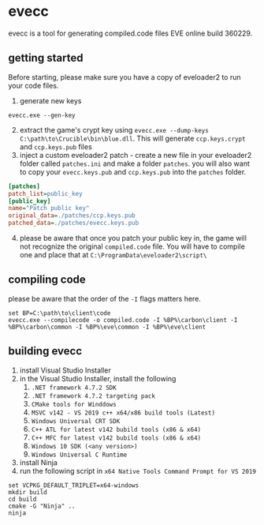 # evecc
evecc is a tool for generating compiled.code files EVE online build 360229.

## getting started
Before starting, please make sure you have a copy of eveloader2 to run your code files.
1. generate new keys
```shell
evecc.exe --gen-key
```
2. extract the game's crypt key using `evecc.exe --dump-keys C:\path\to\Crucible\bin\blue.dll`.  This will generate `ccp.keys.crypt` and `ccp.keys.pub` files
3. inject a custom eveloader2 patch - create a new file in your eveloader2 folder called `patches.ini` and make a folder `patches`.
you will also want to copy your `evecc.keys.pub` and `ccp.keys.pub` into the `patches` folder.
```ini
[patches]
patch_list=public_key
[public_key]
name="Patch public key"
original_data=./patches/ccp.keys.pub
patched_data=./patches/evecc.keys.pub
```
4. please be aware that once you patch your public key in, the game will not recognize the original `compiled.code` file.  You will have to compile one and place that at `C:\ProgramData\eveloader2\script\`

## compiling code
please be aware that the order of the `-I` flags matters here.
```shell
set BP=C:\path\to\client\code
evecc.exe --compilecode -o compiled.code -I %BP%\carbon\client -I %BP%\carbon\common -I %BP%\eve\common -I %BP%\eve\client
```

## building evecc
1. install Visual Studio Installer
2. in the Visual Studio Installer, install the following
   1. `.NET framework 4.7.2 SDK`
   2. `.NET framework 4.7.2 targeting pack`
   3. `CMake tools for Winddows`
   4. `MSVC v142 - VS 2019 c++ x64/x86 build tools (Latest)`
   5. `Windows Universal CRT SDK`
   6. `C++ ATL for latest v142 bubild tools (x86 & x64)`
   7. `C++ MFC for latest v142 bubild tools (x86 & x64)`
   8. `Windows 10 SDK (<any version>)`
   9. `Windows Universal C Runtime`
2. install Ninja
3. run the following script in `x64 Native Tools Command Prompt for VS 2019`

```shell
set VCPKG_DEFAULT_TRIPLET=x64-windows
mkdir build
cd build
cmake -G "Ninja" ..
ninja
```
